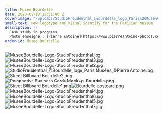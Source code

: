 ```yaml
---
title: Musée Bourdelle
date: 2023-09-18 12:31:00 Z
cover-image: "/uploads/StudioFreudenthal_@Bourdelle_logo_Paris%20Muse%CC%81es_%C2%A9Pierre%20Antoine.jpg"
small-text: New logotype and visual identity for the Parisian museum
description: |-
  Case study in progress
  Photo enseigne : [Pierre Antoine](https://www.pierreantoine-photos.com/)
order-id: Musee Bourdelle
---
```


![MuseeBourdelle-Logo-StudioFreudenthal.jpg](/uploads/MuseeBourdelle-Logo-StudioFreudenthal.jpg)![MuseeBourdelle-Logo-StudioFreudenthal3.jpg](/uploads/MuseeBourdelle-Logo-StudioFreudenthal3.jpg)![MuseeBourdelle-Logo-StudioFreudenthal2.jpg](/uploads/MuseeBourdelle-Logo-StudioFreudenthal2.jpg)![StudioFreudenthal_@Bourdelle_logo_Paris Musées_©Pierre Antoine.jpg](/uploads/StudioFreudenthal_@Bourdelle_logo_Paris%20Muse%CC%81es_%C2%A9Pierre%20Antoine.jpg)![Street Billboard Bourdelle2.png](/uploads/Street%20Billboard%20Bourdelle2.png)![Perspective Business Cards MockUp-Bourdelle.png](/uploads/Perspective%20Business%20Cards%20MockUp-Bourdelle.png)![Street Billboard Bourdelle1.png](/uploads/Street%20Billboard%20Bourdelle1.png)![Bourdelle-postcard.png](/uploads/Bourdelle-postcard.png)![MuseeBourdelle-Logo-StudioFreudenthal4.jpg](/uploads/MuseeBourdelle-Logo-StudioFreudenthal4.jpg)![MuseeBourdelle-Logo-StudioFreudenthal6.jpg](/uploads/MuseeBourdelle-Logo-StudioFreudenthal6.jpg)![MuseeBourdelle-Logo-StudioFreudenthal5.jpg](/uploads/MuseeBourdelle-Logo-StudioFreudenthal5.jpg)![MuseeBourdelle-Logo-StudioFreudenthal7.jpg](/uploads/MuseeBourdelle-Logo-StudioFreudenthal7.jpg)

